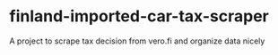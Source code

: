 # finland-imported-car-tax-scraper
A project to scrape tax decision from vero.fi and organize data nicely
